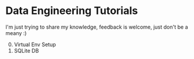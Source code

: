 # Data Engineering Tutorials
I'm just trying to share my knowledge, feedback is welcome, just don't be a meany :) 

0. Virtual Env Setup
1. SQLite DB